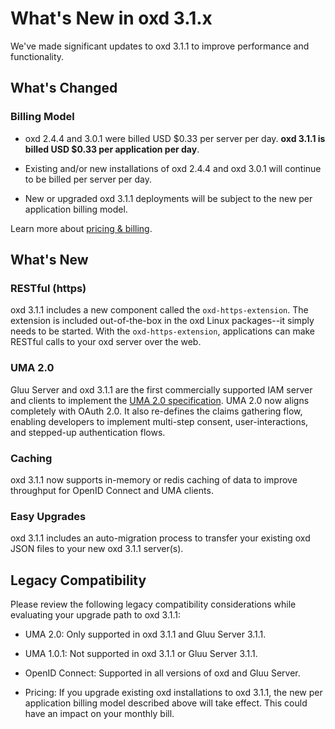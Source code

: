 # What's New in oxd 3.1.x
We've made significant updates to oxd 3.1.1 to improve performance and functionality. 

## What's Changed

### Billing Model
* oxd 2.4.4 and 3.0.1 were billed USD $0.33 per server per day. **oxd 3.1.1 is billed USD $0.33 per application per day**.

* Existing and/or new installations of oxd 2.4.4 and oxd 3.0.1 will continue to be billed per server per day.

* New or upgraded oxd 3.1.1 deployments will be subject to the new per application billing model.

Learn more about [pricing & billing](./index.md#pricing-billing). 

## What's New

### RESTful (https)
oxd 3.1.1 includes a new component called the `oxd-https-extension`. The extension is included out-of-the-box in the oxd Linux packages--it simply needs to be started. With the `oxd-https-extension`, applications can make RESTful calls to your oxd server over the web.

### UMA 2.0
Gluu Server and oxd 3.1.1 are the first commercially supported IAM server and clients to implement the [UMA 2.0 specification](https://docs.kantarainitiative.org/uma/wg/oauth-uma-grant-2.0-05.html). UMA 2.0 now aligns completely with OAuth 2.0. It also re-defines the claims gathering flow, enabling developers to implement multi-step consent, user-interactions, and stepped-up authentication flows. 

### Caching
oxd 3.1.1 now supports in-memory or redis caching of data to improve throughput for OpenID Connect and UMA clients.

### Easy Upgrades
oxd 3.1.1 includes an auto-migration process to transfer your existing oxd JSON files to your new oxd 3.1.1 server(s).

## Legacy Compatibility

Please review the following legacy compatibility considerations while evaluating your upgrade path to oxd 3.1.1:

- UMA 2.0: Only supported in oxd 3.1.1 and Gluu Server 3.1.1.    

- UMA 1.0.1: Not supported in oxd 3.1.1 or Gluu Server 3.1.1.    

- OpenID Connect: Supported in all versions of oxd and Gluu Server.   

- Pricing: If you upgrade existing oxd installations to oxd 3.1.1, the new per application billing model described above will take effect. This could have an impact on your monthly bill.      
